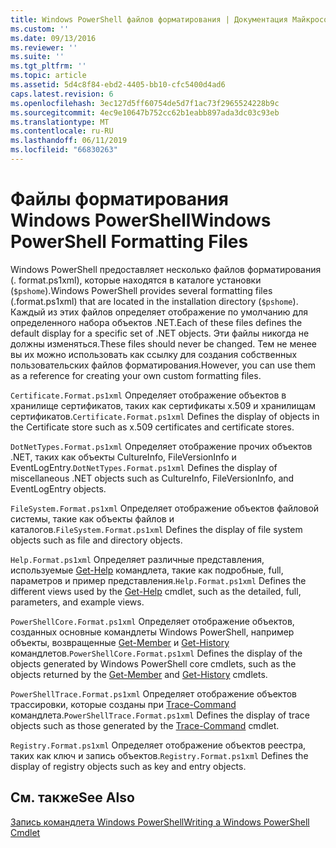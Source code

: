 ```yaml
---
title: Windows PowerShell файлов форматирования | Документация Майкрософт
ms.custom: ''
ms.date: 09/13/2016
ms.reviewer: ''
ms.suite: ''
ms.tgt_pltfrm: ''
ms.topic: article
ms.assetid: 5d4c8f84-ebd2-4405-bb10-cfc5400d4ad6
caps.latest.revision: 6
ms.openlocfilehash: 3ec127d5ff60754de5d7f1ac73f2965524228b9c
ms.sourcegitcommit: 4ec9e10647b752cc62b1eabb897ada3dc03c93eb
ms.translationtype: MT
ms.contentlocale: ru-RU
ms.lasthandoff: 06/11/2019
ms.locfileid: "66830263"
---
```

# <a name="windows-powershell-formatting-files"></a><span data-ttu-id="8a67a-102">Файлы форматирования Windows PowerShell</span><span class="sxs-lookup"><span data-stu-id="8a67a-102">Windows PowerShell Formatting Files</span></span>

<span data-ttu-id="8a67a-103">Windows PowerShell предоставляет несколько файлов форматирования (. format.ps1xml), которые находятся в каталоге установки (`$pshome`).</span><span class="sxs-lookup"><span data-stu-id="8a67a-103">Windows PowerShell provides several formatting files (.format.ps1xml) that are located in the installation directory (`$pshome`).</span></span> <span data-ttu-id="8a67a-104">Каждый из этих файлов определяет отображение по умолчанию для определенного набора объектов .NET.</span><span class="sxs-lookup"><span data-stu-id="8a67a-104">Each of these files defines the default display for a specific set of .NET objects.</span></span> <span data-ttu-id="8a67a-105">Эти файлы никогда не должны изменяться.</span><span class="sxs-lookup"><span data-stu-id="8a67a-105">These files should never be changed.</span></span> <span data-ttu-id="8a67a-106">Тем не менее вы их можно использовать как ссылку для создания собственных пользовательских файлов форматирования.</span><span class="sxs-lookup"><span data-stu-id="8a67a-106">However, you can use them as a reference for creating your own custom formatting files.</span></span>

<span data-ttu-id="8a67a-107">`Certificate.Format.ps1xml` Определяет отображение объектов в хранилище сертификатов, таких как сертификаты x.509 и хранилищам сертификатов.</span><span class="sxs-lookup"><span data-stu-id="8a67a-107">`Certificate.Format.ps1xml` Defines the display of objects in the Certificate store such as x.509 certificates and certificate stores.</span></span>

<span data-ttu-id="8a67a-108">`DotNetTypes.Format.ps1xml` Определяет отображение прочих объектов .NET, таких как объекты CultureInfo, FileVersionInfo и EventLogEntry.</span><span class="sxs-lookup"><span data-stu-id="8a67a-108">`DotNetTypes.Format.ps1xml` Defines the display of miscellaneous .NET objects such as CultureInfo, FileVersionInfo, and EventLogEntry objects.</span></span>

<span data-ttu-id="8a67a-109">`FileSystem.Format.ps1xml` Определяет отображение объектов файловой системы, такие как объекты файлов и каталогов.</span><span class="sxs-lookup"><span data-stu-id="8a67a-109">`FileSystem.Format.ps1xml` Defines the display of file system objects such as file and directory objects.</span></span>

<span data-ttu-id="8a67a-110">`Help.Format.ps1xml` Определяет различные представления, используемые [Get-Help](/powershell/module/Microsoft.PowerShell.Core/Get-Help) командлета, такие как подробные, full, параметров и пример представления.</span><span class="sxs-lookup"><span data-stu-id="8a67a-110">`Help.Format.ps1xml` Defines the different views used by the [Get-Help](/powershell/module/Microsoft.PowerShell.Core/Get-Help) cmdlet, such as the detailed, full, parameters, and example views.</span></span>

<span data-ttu-id="8a67a-111">`PowerShellCore.Format.ps1xml` Определяет отображение объектов, созданных основные командлеты Windows PowerShell, например объекты, возвращенные [Get-Member](/powershell/module/Microsoft.PowerShell.Utility/Get-Member) и [Get-History](/powershell/module/Microsoft.PowerShell.Core/Get-History) командлетов.</span><span class="sxs-lookup"><span data-stu-id="8a67a-111">`PowerShellCore.Format.ps1xml` Defines the display of the objects generated by Windows PowerShell core cmdlets, such as the objects returned by the [Get-Member](/powershell/module/Microsoft.PowerShell.Utility/Get-Member) and [Get-History](/powershell/module/Microsoft.PowerShell.Core/Get-History) cmdlets.</span></span>

<span data-ttu-id="8a67a-112">`PowerShellTrace.Format.ps1xml` Определяет отображение объектов трассировки, которые созданы при [Trace-Command](/powershell/module/Microsoft.PowerShell.Utility/Trace-Command) командлета.</span><span class="sxs-lookup"><span data-stu-id="8a67a-112">`PowerShellTrace.Format.ps1xml` Defines the display of trace objects such as those generated by the [Trace-Command](/powershell/module/Microsoft.PowerShell.Utility/Trace-Command) cmdlet.</span></span>

<span data-ttu-id="8a67a-113">`Registry.Format.ps1xml` Определяет отображение объектов реестра, таких как ключ и запись объектов.</span><span class="sxs-lookup"><span data-stu-id="8a67a-113">`Registry.Format.ps1xml` Defines the display of registry objects such as key and entry objects.</span></span>

## <a name="see-also"></a><span data-ttu-id="8a67a-114">См. также</span><span class="sxs-lookup"><span data-stu-id="8a67a-114">See Also</span></span>

[<span data-ttu-id="8a67a-115">Запись командлета Windows PowerShell</span><span class="sxs-lookup"><span data-stu-id="8a67a-115">Writing a Windows PowerShell Cmdlet</span></span>](../cmdlet/writing-a-windows-powershell-cmdlet.md)
